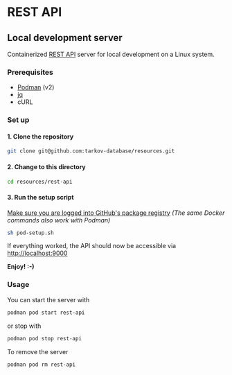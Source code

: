 # REST API

## Local development server

Containerized [REST API](https://github.com/tarkov-database/rest-api) server for local development on a Linux system.

### Prerequisites

- [Podman](https://podman.io/getting-started/installation) (v2)
- [jq](https://stedolan.github.io/jq/download/)
- cURL

### Set up

#### 1. Clone the repository

```BASH
git clone git@github.com:tarkov-database/resources.git
```

#### 2. Change to this directory

```BASH
cd resources/rest-api
```

#### 3. Run the setup script

[Make sure you are logged into GitHub's package registry](https://docs.github.com/en/packages/using-github-packages-with-your-projects-ecosystem/configuring-docker-for-use-with-github-packages)
*(The same Docker commands also work with Podman)*

```BASH
sh pod-setup.sh
```

If everything worked, the API should now be accessible via <http://localhost:9000>

**Enjoy! :-)**

### Usage

You can start the server with

```BASH
podman pod start rest-api
```
or stop with
```BASH
podman pod stop rest-api
```

To remove the server
```BASH
podman pod rm rest-api
```
